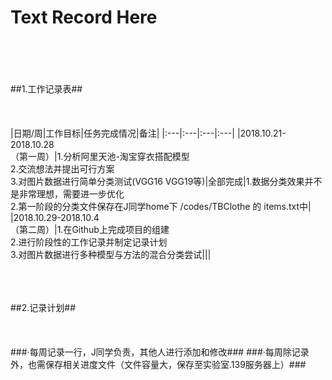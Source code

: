 # Text Record Here
<br><br><br><br>
##1.工作记录表##
<br><br><br><br>
|日期/周|工作目标|任务完成情况|备注|
|:---|:---|:---|:---|
|2018.10.21-2018.10.28<br>（第一周）|1.分析阿里天池-淘宝穿衣搭配模型<br> 2.交流想法并提出可行方案<br> 3.对图片数据进行简单分类测试(VGG16 VGG19等)|全部完成|1.数据分类效果并不是非常理想，需要进一步优化<br>2.第一阶段的分类文件保存在J同学home下 /codes/TBClothe 的 items.txt中|
|2018.10.29-2018.10.4<br>（第二周）|1.在Github上完成项目的组建<br> 2.进行阶段性的工作记录并制定记录计划<br> 3.对图片数据进行多种模型与方法的混合分类尝试|||
<br><br><br><br>


##2.记录计划##
<br><br><br><br>
    ###·每周记录一行，J同学负责，其他人进行添加和修改###
    ###·每周除记录外，也需保存相关进度文件（文件容量大，保存至实验室.139服务器上）###
